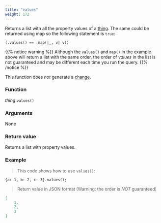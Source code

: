 ```yaml
---
title: "values"
weight: 172
---
```


Returns a list with all the property values of a [thing](..).
The same could be returned using map so the following statement is `true`:

`(.values() == .map(|_, v| v))`

{{% notice warning %}}
Although the `values()` and `map()` in the example above will return a list with the same order,
the order of *values* in the list is not guaranteed and may be different each time you run the query.
{{% /notice %}}

This function does *not* generate a [change](../../../overview/changes).

### Function

*thing*.`values()`

### Arguments

None

### Return value

Returns a list with property values.

### Example

> This code shows how to use `values()`:

```thingsdb,should_pass
{a: 1, b: 2, c: 3}.values();
```

> Return value in JSON format (Warning: the order is *NOT* guaranteed)

```json
[
    1,
    2,
    3
]
```
